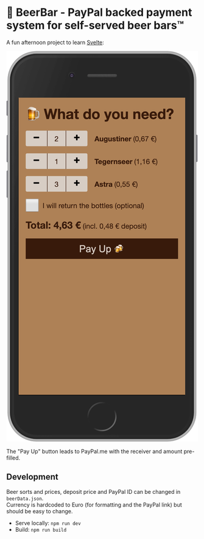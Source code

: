 # 🍺 BeerBar - PayPal backed payment system for self-served beer bars™

A fun afternoon project to learn [Svelte](https://svelte.dev/):

![Screenshot of the app](media/screenshot.png)

The "Pay Up" button leads to PayPal.me with the receiver and amount pre-filled.

## Development

Beer sorts and prices, deposit price and PayPal ID can be changed in `beerData.json`.  
Currency is hardcoded to Euro (for formatting and the PayPal link) but should be easy to change. 

* Serve locally: `npm run dev`
* Build: `npm run build`
